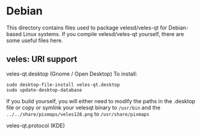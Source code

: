 
Debian
====================
This directory contains files used to package velesd/veles-qt
for Debian-based Linux systems. If you compile velesd/veles-qt yourself, there are some useful files here.

## veles: URI support ##


veles-qt.desktop  (Gnome / Open Desktop)
To install:

	sudo desktop-file-install veles-qt.desktop
	sudo update-desktop-database

If you build yourself, you will either need to modify the paths in
the .desktop file or copy or symlink your velesqt binary to `/usr/bin`
and the `../../share/pixmaps/veles128.png` to `/usr/share/pixmaps`

veles-qt.protocol (KDE)

